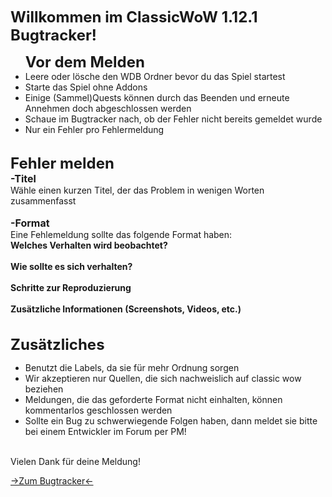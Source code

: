 <font size="5"><b>Willkommen im ClassicWoW 1.12.1 Bugtracker!</b></font>
<br>
<ul>
<font size="5"><b>Vor dem Melden</b></font>
<li>Leere oder lösche den WDB Ordner bevor du das Spiel startest</li>
<li>Starte das Spiel ohne Addons</li>
<li>Einige (Sammel)Quests können durch das Beenden und erneute Annehmen doch abgeschlossen werden</li>
<li>Schaue im Bugtracker nach, ob der Fehler nicht bereits gemeldet wurde</li>
<li>Nur ein Fehler pro Fehlermeldung</li>
</ul>
<br>
<font size="5"><b>Fehler melden</b></font><br>
<font size="3"><b>-Titel</b></font><br>
Wähle einen kurzen Titel, der das Problem in wenigen Worten zusammenfasst<br>
<br>
<font size="3"><b>-Format</b></font><br>
Eine Fehlemeldung sollte das folgende Format haben:<br>
<b>Welches Verhalten wird beobachtet?</b><br>
<br>
<b>Wie sollte es sich verhalten?</b><br>
<br>
<b>Schritte zur Reproduzierung</b><br>
<br>
<b>Zusätzliche Informationen (Screenshots, Videos, etc.)</b><br>
<br>
<br>
<font size="5"><b>Zusätzliches</b></font><ul>
<li>Benutzt die Labels, da sie für mehr Ordnung sorgen</li>
<li>Wir akzeptieren nur Quellen, die sich nachweislich auf classic wow beziehen</li>
<li>Meldungen, die das geforderte Format nicht einhalten, können kommentarlos geschlossen werden</li>
<li>Sollte ein Bug zu schwerwiegende Folgen haben, dann meldet sie bitte bei einem Entwickler im Forum per PM!</li>
</ul><br>
Vielen Dank für deine Meldung!

<a href="https://github.com/ClassicWoW/Nefarian_1.12.1_Bugtracker/issues">->Zum Bugtracker<-</a>
